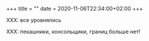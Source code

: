 +++
title = ""
date = 2020-11-06T22:34:00+02:00
+++

XXX: все уровнялись


XXX: пекашники, консольщики, границ больше нет!



